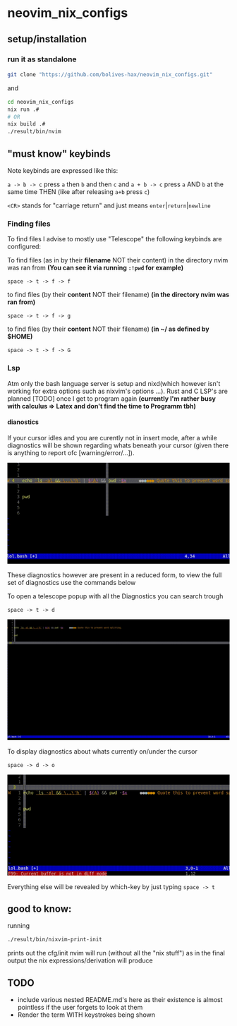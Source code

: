 # neovim_nix_configs

## setup/installation
### run it as standalone

```sh
git clone "https://github.com/bolives-hax/neovim_nix_configs.git"
```

and
```sh
cd neovim_nix_configs
nix run .#
# OR
nix build .#
./result/bin/nvim
```

## "must know" keybinds
Note keybinds are expressed like this:

`a -> b -> c` press `a` then `b` and then `c`
and
`a + b -> c` press `a` AND `b` at the same time THEN (like after releasing `a+b` press `c`)

`<CR>` stands for "carriage return" and just means `enter`|`return`|`newline`

### Finding files

To find files I advise to mostly use "Telescope" the following keybinds are configured:

To find files (as in by their **filename** NOT their content) in the directory nvim was ran from __(You can see it via running `:!pwd` for example)__

```
space -> t -> f -> f
```

to find files (by their **content** NOT their filename) __(in the directory nvim was ran from)__

```
space -> t -> f -> g
```

to find files (by their **content** NOT their filename) __(in ~/ as defined by $HOME)__

```
space -> t -> f -> G
```

### Lsp

Atm only the bash language server is setup and nixd(which however isn't working for extra options such as nixvim's options ...).
Rust and C LSP's are planned [TODO] once I get to program again __(currently I'm rather busy with calculus =\> Latex and don't find the time to Programm tbh)__

#### dianostics

If your cursor idles and you are curently not in insert mode, after a while diagnostics
will be shown regarding whats beneath your cursor (given there is anything to report ofc [warning/error/...]).

![](media/dia_idle.gif)

These diagnostics however are present in a reduced form, to view the full set of diagnostics use the commands below

To open a telescope popup with all the Diagnostics you can search trough
```
space -> t -> d
```

![](media/dia_triggered_telescope.gif)

To display diagnostics about whats currently on/under the cursor
```
space -> d -> o
```

![](media/dia_triggered_manually.gif)

Everything else will be revealed by which-key by just typing `space -> t`

##  good to know:
running
```sh
./result/bin/nixvim-print-init
```
prints out the cfg/init nvim will run (without all the "nix stuff") as in the
final output the nix expressions/derivation will produce

## TODO

- include various nested README.md's here as their existence is almost pointless if the user forgets to look at them
- Render the term WITH keystrokes being shown
